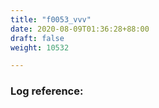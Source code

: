 ```yaml
---
title: "f0053_vvv"
date: 2020-08-09T01:36:28+88:00
draft: false
weight: 10532

---
```


### Log reference: <no value>

```
